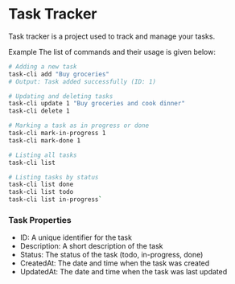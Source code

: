 # Task Tracker

Task tracker is a project used to track and manage your tasks.

Example
The list of commands and their usage is given below:

````bash
# Adding a new task
task-cli add "Buy groceries"
# Output: Task added successfully (ID: 1)

# Updating and deleting tasks
task-cli update 1 "Buy groceries and cook dinner"
task-cli delete 1

# Marking a task as in progress or done
task-cli mark-in-progress 1
task-cli mark-done 1

# Listing all tasks
task-cli list

# Listing tasks by status
task-cli list done
task-cli list todo
task-cli list in-progress`
````
### Task Properties

* ID: A unique identifier for the task
* Description: A short description of the task
* Status: The status of the task (todo, in-progress, done)
* CreatedAt: The date and time when the task was created
* UpdatedAt: The date and time when the task was last updated